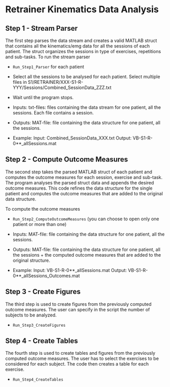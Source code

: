 # Retrainer Kinematics Data Analysis

## Step 1 - Stream Parser
The first step parses the data stream and creates a valid MATLAB struct that contains all the kinematics/emg data for all the sessions of each patient.
The struct organizes the sessions in type of exercises, repetitions and sub-tasks.
To run the stream parser 
- `Run_Step1_Parser` for each patient
- Select all the sessions to be analysed for each patient. Select multiple files in S1/RETRAINER/XXX-S1-R-YYY/Sessions/Combined_SessionData_ZZZ.txt
- Wait until the program stops.

- Inputs:
txt-files: files containing the data stream for one patient, all the
sessions. Each file contains a session.

- Outputs:
MAT-file: file containing the data structure for one patient, all the
sessions.

- Example:
Input: Combined_SessionData_XXX.txt
Output: VB-S1-R-0**_allSessions.mat


## Step 2 - Compute Outcome Measures
The second step takes the parsed MATLAB struct of each patient and computes the outcome measures for each session, exercise and sub-task.
The program analyses the parsed struct data and appends the desired outcome measures. This code refines the data structure for the single patient and computes
the outcome measures that are added to the original data structure.

To compute the outcome measures
- `Run_Step2_ComputeOutcomeMeasures` (you can choose to open only one patient or more than one)

- Inputs:
MAT-file: file containing the data structure for one patient, all the
sessions.

- Outputs:
MAT-file: file containing the data structure for one patient, all the
sessions + the computed outcome measures that are added to the original
structure.

- Example:
Input: VB-S1-R-0**_allSessions.mat
Output: VB-S1-R-0**_allSessions_Outcomes.mat


## Step 3 - Create Figures
The third step is used to create figures from the previously computed outcome measures. 
The user can specify in the script the number of subjects to be analyzed.

- `Run_Step3_CreateFigures`

## Step 4 - Create Tables
The fourth step is used to create tables and figures from the previously computed outcome measures. 
The user has to select the exercises to be considered for each subject. The code then creates a table for each exercise.

- `Run_Step4_CreateTables`
